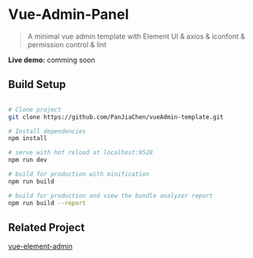 # Vue-Admin-Panel

> A minimal vue admin template with Element UI & axios & iconfont & permission control & lint

**Live demo:** comming soon

<!-- [中文文档](https://github.com/PanJiaChen/vueAdmin-template/blob/master/README-zh.md) -->

## Build Setup

``` bash

# Clone project
git clone https://github.com/PanJiaChen/vueAdmin-template.git

# Install dependencies
npm install

# serve with hot reload at localhost:9528
npm run dev

# build for production with minification
npm run build

# build for production and view the bundle analyzer report
npm run build --report
```

<!-- ## Demo
![demo](https://github.com/PanJiaChen/PanJiaChen.github.io/blob/master/images/demo.gif) -->

<!-- ## Extra
If you want router permission && generate menu by user roles , you can use this branch [permission-control](https://github.com/PanJiaChen/vueAdmin-template/tree/permission-control) -->

## Related Project
 [vue-element-admin](https://github.com/PanJiaChen/vue-element-admin)

 <!-- [electron-vue-admin](https://github.com/PanJiaChen/electron-vue-admin) -->


<!-- ## License
[MIT](https://github.com/PanJiaChen/vueAdmin-template/blob/master/LICENSE) license.

Copyright (c) 2017-present PanJiaChen -->
